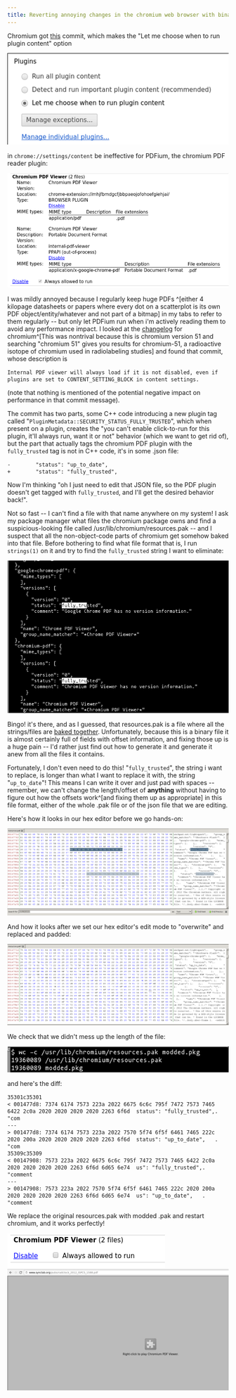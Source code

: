 ```yaml
---
title: Reverting annoying changes in the chromium web browser with binary patching!
---
```


Chromium got [this](https://chromium.googlesource.com/chromium/src/+/e53608ba54b3aff711c1e1c68243417f99bcd340%5E%21/) commit, which makes the "Let me choose when to run plugin content" option 

![](../images/2016-05-26-214632_531x220_scrot.png)

in `chrome://settings/content` be ineffective for PDFium, the chromium PDF reader plugin:

![](../images/2016-05-26-214607_763x394_scrot.png)

I was mildly annoyed because I regularly keep huge PDFs ^[either 4 kilopage datasheets or papers where every dot on a scatterplot is its own PDF object/entity/whatever and not part of a bitmap] in my tabs to refer to them regularly -- but only let PDFium run when i'm actively reading them to avoid any performance impact. I looked at the [changelog](https://chromium.googlesource.com/chromium/src/+log/50.0.2661.102..51.0.2704.63?pretty=fuller&n=10000) for chromium^[This was nontrival because this is chromium version 51 and searching "chromium 51" gives you results for chromium-51, a radioactive isotope of chromium used in radiolabeling studies] and found that commit, whose description is

~~~~~~~~
Internal PDF viewer will always load if it is not disabled, even if
plugins are set to CONTENT_SETTING_BLOCK in content settings.
~~~~~~~~


(note that nothing is mentioned of the potential negative impact on performance in that commit message).

The commit has two parts, some C++ code introducing a new plugin tag called "`PluginMetadata::SECURITY_STATUS_FULLY_TRUSTED`", which when present on a plugin, creates the "you can't enable click-to-run for this plugin, it'll always run, want it or not" behavior (which we want to get rid of), but the part that actually tags the chromium PDF plugin with the `fully_trusted` tag is not in C++ code, it's in some .json file:


~~~~~~~~
-        "status": "up_to_date",
+        "status": "fully_trusted",
~~~~~~~~

Now I'm thinking "oh I just need to edit that JSON file, so the PDF plugin doesn't get tagged with `fully_trusted`, and I'll get the desired behavior back!".

Not so fast -- I can't find a file with that name anywhere on my system! I ask my package manager what files the chromium package owns and find a suspicious-looking file called /usr/lib/chromium/resources.pak -- and I suspect that all the non-object-code parts of chromium get somehow baked into that file. Before bothering to find what file format that is, I run `strings(1)` on it and try to find the `fully_trusted` string I want to eliminate:

![](../images/2016-05-26-220110_800x552_scrot.png)

Bingo! it's there, and as I guessed, that resources.pak is a file where all the strings/files are [baked together](https://www.chromium.org/developers/design-documents/linuxresourcesandlocalizedstrings). Unfortunately, because this is a binary file it is almost certainly full of fields with offset information, and fixing those up is a huge pain -- I'd rather just find out how to generate it and generate it anew from all the files it contains.


Fortunately, I don't even need to do this! "`fully_trusted`", the string i want to replace, is longer than what I want to replace it with, the string "`up_to_date`"! This means I can write it over and just pad with spaces -- remember, we can't change the length/offset of **anything** without having to figure out how the offsets work^[and fixing them up as appropriate] in this file format, either of the whole .pak file or of the json file that we are editing.

Here's how it looks in our hex editor before we go hands-on:

![](../images/2016-05-26-221730_1599x629_scrot.png)

And how it looks after we set our hex editor's edit mode to "overwrite" and replaced and padded:

![](../images/2016-05-26-221839_1599x586_scrot.png)

We check that we didn't mess up the length of the file: 

![](../images/2016-05-26-222035_586x69_scrot.png)

and here's the diff:

~~~~~~~~
35301c35301
< 001477d8: 7374 6174 7573 223a 2022 6675 6c6c 795f 7472 7573 7465 6422 2c0a 2020 2020 2020 2020 2263 6f6d  status": "fully_trusted",.        "com
---
> 001477d8: 7374 6174 7573 223a 2022 7570 5f74 6f5f 6461 7465 222c 2020 200a 2020 2020 2020 2020 2263 6f6d  status": "up_to_date",   .        "com
35309c35309
< 00147908: 7573 223a 2022 6675 6c6c 795f 7472 7573 7465 6422 2c0a 2020 2020 2020 2020 2263 6f6d 6d65 6e74  us": "fully_trusted",.        "comment
---
> 00147908: 7573 223a 2022 7570 5f74 6f5f 6461 7465 222c 2020 200a 2020 2020 2020 2020 2263 6f6d 6d65 6e74  us": "up_to_date",   .        "comment
~~~~~~~~

We replace the original resources.pak with modded .pak and restart chromium, and it works perfectly!

![](../images/2016-05-26-222718_359x79_scrot.png)
![](../images/2016-05-26-222421_1236x677_scrot.png)
